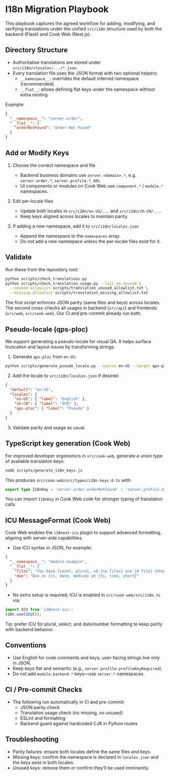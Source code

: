# I18n Migration Playbook

This playbook captures the agreed workflow for adding, modifying, and verifying translations under the unified `src/i18n` structure used by both the backend (Flask) and Cook Web (Next.js).

## Directory Structure

- Authoritative translations are stored under `src/i18n/<locale>/.../*.json`.
- Every translation file uses the JSON format with two optional helpers:
  - `__namespace__`: overrides the default inferred namespace (recommended)
  - `__flat__`: allows defining flat keys under the namespace without extra nesting

Example:

```json
{
  "__namespace__": "server.order",
  "__flat__": {
    "orderNotFound": "Order Not Found"
  }
}
```

## Add or Modify Keys

1) Choose the correct namespace and file
   - Backend business domains use `server.<domain>.*`, e.g. `server.order.*`, `server.profile.*`, etc.
   - UI components or modules on Cook Web use `component.*` / `module.*` namespaces.

2) Edit per-locale files
   - Update both locales in `src/i18n/en-US/...` and `src/i18n/zh-CN/...`.
   - Keep keys aligned across locales to maintain parity.

3) If adding a new namespace, add it to `src/i18n/locales.json`
   - Append the namespace to the `namespaces` array.
   - Do not add a new namespace unless the per-locale files exist for it.

## Validate

Run these from the repository root:

```bash
python scripts/check_translations.py
python scripts/check_translation_usage.py --fail-on-unused \
  --unused-allowlist scripts/translation_unused_allowlist.txt \
  --missing-allowlist scripts/translation_missing_allowlist.txt
```

The first script enforces JSON parity (same files and keys) across locales. The second cross-checks all usages in backend (`src/api`) and frontends (`src/web`, `src/cook-web`). Our CI and pre-commit already run both.

## Pseudo-locale (qps-ploc)

We support generating a pseudo-locale for visual QA. It helps surface truncation and layout issues by transforming strings.

1) Generate `qps-ploc` from `en-US`:

```bash
python scripts/generate_pseudo_locale.py --source en-US --target qps-ploc --overwrite
```

2) Add the locale to `src/i18n/locales.json` if desired:

```json
{
  "default": "en-US",
  "locales": {
    "en-US": { "label": "English" },
    "zh-CN": { "label": "中文" },
    "qps-ploc": { "label": "Pseudo" }
  }
}
```

3) Validate parity and usage as usual.

## TypeScript key generation (Cook Web)

For improved developer ergonomics in `src/cook-web`, generate a union type of available translation keys:

```bash
node scripts/generate_i18n_keys.js
```

This produces `src/cook-web/src/types/i18n-keys.d.ts` with:

```ts
export type I18nKey = 'server.order.orderNotFound' | 'server.profile.nickname' | ...;
```

You can import `I18nKey` in Cook Web code for stronger typing of translation calls.

## ICU MessageFormat (Cook Web)

Cook Web enables the `i18next-icu` plugin to support advanced formatting, aligning with server-side capabilities.

- Use ICU syntax in JSON, for example:

```json
{
  "__namespace__": "module.example",
  "__flat__": {
    "files": "You have {count, plural, =0 {no files} one {# file} other {# files}}.",
    "due": "Due on {ts, date, medium} at {ts, time, short}"
  }
}
```

- No extra setup is required; ICU is enabled in `src/cook-web/src/i18n.ts` via:

```ts
import ICU from 'i18next-icu';
i18n.use(ICU());
```

Tip: prefer ICU for plural, select, and date/number formatting to keep parity with backend behavior.

## Conventions

- Use English for code comments and keys; user-facing strings live only in JSON.
- Keep keys flat and semantic (e.g., `server.profile.profileKeyRequired`).
- Do not add `module.backend.*` keys—use `server.*` namespaces.

## CI / Pre-commit Checks

- The following run automatically in CI and pre-commit:
  - JSON parity check
  - Translation usage check (no missing, no unused)
  - ESLint and formatting
  - Backend guard against hardcoded CJK in Python routes

## Troubleshooting

- Parity failures: ensure both locales define the same files and keys.
- Missing keys: confirm the namespace is declared in `locales.json` and the keys exist in both locales.
- Unused keys: remove them or confirm they’ll be used imminently.
